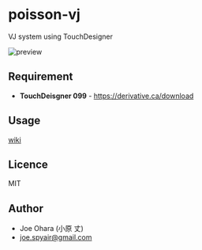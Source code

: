 # poisson-vj

VJ system using TouchDesigner

![preview](https://poisson.work/wp-content/uploads/poisson_preview1.png)

## Requirement

* **TouchDeisgner 099** -  https://derivative.ca/download

## Usage

[wiki](../../wiki)


## Licence

MIT

## Author

* Joe Ohara (小原 丈)
* joe.spyair@gmail.com
